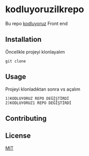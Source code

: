 # **kodluyoruzilkrepo**

Bu repo [kodluyoruz](https://www.patika.dev/) Front end

## **Installation**

Öncelikle projeyi klonlayalım

```
git clone
```

## **Usage**

Projeyi klonladıktan sonra vs açalım

```
1)KODLUYORUZ REPO DEĞİŞTİRDİ
2)KODLUYORUZ1 REPO DEĞİŞTİRDİ
```

## **Contributing**

## **License**

[MIT](https://opensource.org/licenses/MIT)
